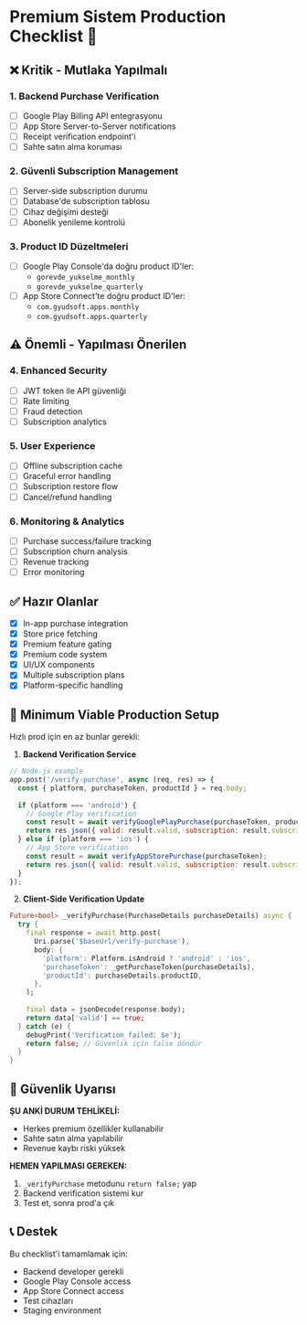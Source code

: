 # Premium Sistem Production Checklist 🚀

## ❌ Kritik - Mutlaka Yapılmalı

### 1. Backend Purchase Verification
- [ ] Google Play Billing API entegrasyonu
- [ ] App Store Server-to-Server notifications
- [ ] Receipt verification endpoint'i
- [ ] Sahte satın alma koruması

### 2. Güvenli Subscription Management
- [ ] Server-side subscription durumu
- [ ] Database'de subscription tablosu
- [ ] Cihaz değişimi desteği
- [ ] Abonelik yenileme kontrolü

### 3. Product ID Düzeltmeleri
- [ ] Google Play Console'da doğru product ID'ler:
  - `gorevde_yukselme_monthly`
  - `gorevde_yukselme_quarterly`
- [ ] App Store Connect'te doğru product ID'ler:
  - `com.gyudsoft.apps.monthly`
  - `com.gyudsoft.apps.quarterly`

## ⚠️ Önemli - Yapılması Önerilen

### 4. Enhanced Security
- [ ] JWT token ile API güvenliği
- [ ] Rate limiting
- [ ] Fraud detection
- [ ] Subscription analytics

### 5. User Experience
- [ ] Offline subscription cache
- [ ] Graceful error handling
- [ ] Subscription restore flow
- [ ] Cancel/refund handling

### 6. Monitoring & Analytics
- [ ] Purchase success/failure tracking
- [ ] Subscription churn analysis
- [ ] Revenue tracking
- [ ] Error monitoring

## ✅ Hazır Olanlar

- [x] In-app purchase integration
- [x] Store price fetching
- [x] Premium feature gating
- [x] Premium code system
- [x] UI/UX components
- [x] Multiple subscription plans
- [x] Platform-specific handling

## 🔧 Minimum Viable Production Setup

Hızlı prod için en az bunlar gerekli:

1. **Backend Verification Service**
```javascript
// Node.js example
app.post('/verify-purchase', async (req, res) => {
  const { platform, purchaseToken, productId } = req.body;
  
  if (platform === 'android') {
    // Google Play verification
    const result = await verifyGooglePlayPurchase(purchaseToken, productId);
    return res.json({ valid: result.valid, subscription: result.subscription });
  } else if (platform === 'ios') {
    // App Store verification
    const result = await verifyAppStorePurchase(purchaseToken);
    return res.json({ valid: result.valid, subscription: result.subscription });
  }
});
```

2. **Client-Side Verification Update**
```dart
Future<bool> _verifyPurchase(PurchaseDetails purchaseDetails) async {
  try {
    final response = await http.post(
      Uri.parse('$baseUrl/verify-purchase'),
      body: {
        'platform': Platform.isAndroid ? 'android' : 'ios',
        'purchaseToken': _getPurchaseToken(purchaseDetails),
        'productId': purchaseDetails.productID,
      },
    );
    
    final data = jsonDecode(response.body);
    return data['valid'] == true;
  } catch (e) {
    debugPrint('Verification failed: $e');
    return false; // Güvenlik için false döndür
  }
}
```

## 🚨 Güvenlik Uyarısı

**ŞU ANKİ DURUM TEHLİKELİ:**
- Herkes premium özellikler kullanabilir
- Sahte satın alma yapılabilir
- Revenue kaybı riski yüksek

**HEMEN YAPILMASI GEREKEN:**
1. `_verifyPurchase` metodunu `return false;` yap
2. Backend verification sistemi kur
3. Test et, sonra prod'a çık

## 📞 Destek

Bu checklist'i tamamlamak için:
- Backend developer gerekli
- Google Play Console access
- App Store Connect access
- Test cihazları
- Staging environment
